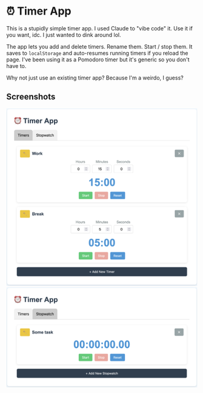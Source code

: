 # ⏰ Timer App

This is a stupidly simple timer app. I used Claude to "vibe code" it. Use it if you want, idc. I just wanted to dink around lol.

The app lets you add and delete timers. Rename them. Start / stop them. It saves to `localStorage` and auto-resumes running timers if you reload the page. I've been using it as a Pomodoro timer but it's generic so you don't have to.

Why not just use an existing timer app? Because I'm a weirdo, I guess?

## Screenshots

![Timers](./Timers.png)
![Stopwatches](./Stopwatches.png)
